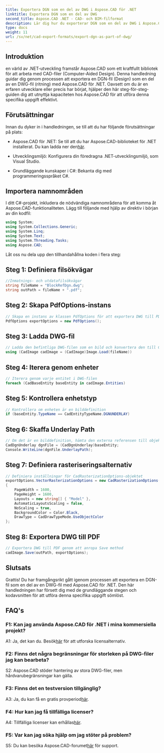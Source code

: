 ```yaml
---
title: Exportera DGN som en del av DWG i Aspose.CAD för .NET
linktitle: Exportera DGN som en del av DWG
second_title: Aspose.CAD .NET - CAD- och BIM-filformat
description: Lär dig hur du exporterar DGN som en del av DWG i Aspose.CAD för .NET. Följ vår steg-för-steg-guide för sömlös integration.
type: docs
weight: 11
url: /sv/net/cad-export-formats/export-dgn-as-part-of-dwg/
---
```

## Introduktion

en värld av .NET-utveckling framstår Aspose.CAD som ett kraftfullt bibliotek för att arbeta med CAD-filer (Computer-Aided Design). Denna handledning guidar dig genom processen att exportera en DGN-fil (Design) som en del av en DWG-fil (ritning) med Aspose.CAD för .NET. Oavsett om du är en erfaren utvecklare eller precis har börjat, hjälper den här steg-för-steg-guiden dig att utnyttja kapaciteten hos Aspose.CAD för att utföra denna specifika uppgift effektivt.

## Förutsättningar

Innan du dyker in i handledningen, se till att du har följande förutsättningar på plats:

-  Aspose.CAD för .NET: Se till att du har Aspose.CAD-biblioteket för .NET installerat. Du kan ladda ner den[här](https://releases.aspose.com/cad/net/).

- Utvecklingsmiljö: Konfigurera din föredragna .NET-utvecklingsmiljö, som Visual Studio.

- Grundläggande kunskaper i C#: Bekanta dig med programmeringsspråket C#.

## Importera namnområden

I ditt C#-projekt, inkludera de nödvändiga namnområdena för att komma åt Aspose.CAD-funktionaliteten. Lägg till följande med hjälp av direktiv i början av din kodfil:

```csharp
using System;
using System.Collections.Generic;
using System.Linq;
using System.Text;
using System.Threading.Tasks;
using Aspose.CAD;
```

Låt oss nu dela upp den tillhandahållna koden i flera steg:

## Steg 1: Definiera filsökvägar

```csharp
//Inmatnings- och utdatafilsökvägar
string fileName = "BlockRefDgn.dwg";
string outPath = fileName + ".pdf";
```

## Steg 2: Skapa PdfOptions-instans

```csharp
// Skapa en instans av klassen PdfOptions för att exportera DWG till PDF
PdfOptions exportOptions = new PdfOptions();
```

## Steg 3: Ladda DWG-fil

```csharp
// Ladda den befintliga DWG-filen som en bild och konvertera den till CadImage-typ
using (CadImage cadImage = (CadImage)Image.Load(fileName))
```

## Steg 4: Iterera genom enheter

```csharp
// Iterera genom varje entitet i DWG-filen
foreach (CadBaseEntity baseEntity in cadImage.Entities)
```

## Steg 5: Kontrollera enhetstyp

```csharp
// Kontrollera om enheten är en bilddefinition
if (baseEntity.TypeName == CadEntityTypeName.DGNUNDERLAY)
```

## Steg 6: Skaffa Underlay Path

```csharp
// Om det är en bilddefinition, hämta den externa referensen till objektet
CadDgnUnderlay dgnFile = (CadDgnUnderlay)baseEntity;
Console.WriteLine(dgnFile.UnderlayPath);
```

## Steg 7: Definiera rasteriseringsalternativ

```csharp
// Definiera inställningar för CadRasterizationOptions-objektet
exportOptions.VectorRasterizationOptions = new CadRasterizationOptions()
{
    PageWidth = 1600,
    PageHeight = 1600,
    Layouts = new string[] { "Model" },
    AutomaticLayoutsScaling = false,
    NoScaling = true,
    BackgroundColor = Color.Black,
    DrawType = CadDrawTypeMode.UseObjectColor
};
```

## Steg 8: Exportera DWG till PDF

```csharp
// Exportera DWG till PDF genom att anropa Save method
cadImage.Save(outPath, exportOptions);
```

## Slutsats

Grattis! Du har framgångsrikt gått igenom processen att exportera en DGN-fil som en del av en DWG-fil med Aspose.CAD för .NET. Den här handledningen har försett dig med de grundläggande stegen och kodavsnitten för att utföra denna specifika uppgift sömlöst.

## FAQ's

### F1: Kan jag använda Aspose.CAD för .NET i mina kommersiella projekt?
 A1: Ja, det kan du. Besök[här](https://purchase.aspose.com/buy) för att utforska licensalternativ.

### F2: Finns det några begränsningar för storleken på DWG-filer jag kan bearbeta?
S2: Aspose.CAD stöder hantering av stora DWG-filer, men hårdvarubegränsningar kan gälla.

### F3: Finns det en testversion tillgänglig?
A3: Ja, du kan få en gratis provperiod[här](https://releases.aspose.com/).

### F4: Hur kan jag få tillfälliga licenser?
 A4: Tillfälliga licenser kan erhållas[här](https://purchase.aspose.com/temporary-license/).

### F5: Var kan jag söka hjälp om jag stöter på problem?
 S5: Du kan besöka Aspose.CAD-forumet[här](https://forum.aspose.com/c/cad/19) för support.